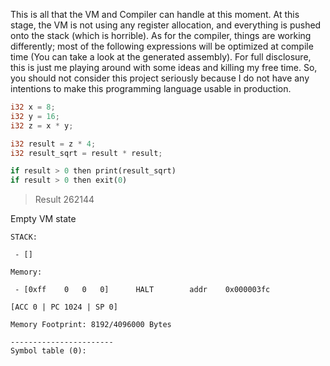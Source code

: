 This is all that the VM and Compiler can handle at this moment. At this stage, the VM is not using any register allocation, and everything is pushed onto the stack (which is horrible). As for the compiler, things are working differently; most of the following expressions will be optimized at compile time (You can take a look at the generated assembly). For full disclosure, this is just me playing around with some ideas and killing my free time. So, you should not consider this project seriously because I do not have any intentions to make this programming language usable in production.

```rust
i32 x = 8;
i32 y = 16;
i32 z = x * y;

i32 result = z * 4;
i32 result_sqrt = result * result;

if result > 0 then print(result_sqrt)
if result > 0 then exit(0)
```

> Result 262144


Empty VM state

```
STACK:

 - []

Memory:

 - [0xff	0	0	0]		HALT		addr	0x000003fc

[ACC 0 | PC 1024 | SP 0]

Memory Footprint: 8192/4096000 Bytes

-----------------------
Symbol table (0):
```
